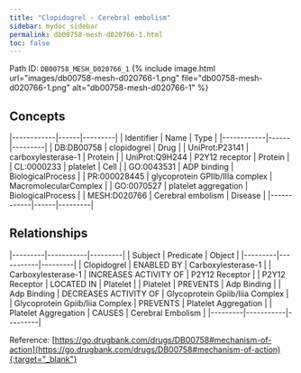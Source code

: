 ```yaml
---
title: "Clopidogrel - Cerebral embolism"
sidebar: mydoc_sidebar
permalink: db00758-mesh-d020766-1.html
toc: false 
---
```



Path ID: `DB00758_MESH_D020766_1`
{% include image.html url="images/db00758-mesh-d020766-1.png" file="db00758-mesh-d020766-1.png" alt="db00758-mesh-d020766-1" %}

## Concepts

|------------|------|---------|
| Identifier | Name | Type    |
|------------|------|---------|
| DB:DB00758 | clopidogrel | Drug |
| UniProt:P23141 | carboxylesterase-1 | Protein |
| UniProt:Q9H244 | P2Y12 receptor | Protein |
| CL:0000233 | platelet | Cell |
| GO:0043531 | ADP binding | BiologicalProcess |
| PR:000028445 | glycoprotein GPIIb/IIIa complex | MacromolecularComplex |
| GO:0070527 | platelet aggregation | BiologicalProcess |
| MESH:D020766 | Cerebral embolism | Disease |
|------------|------|---------|

## Relationships

|---------|-----------|---------|
| Subject | Predicate | Object  |
|---------|-----------|---------|
| Clopidogrel | ENABLED BY | Carboxylesterase-1 |
| Carboxylesterase-1 | INCREASES ACTIVITY OF | P2Y12 Receptor |
| P2Y12 Receptor | LOCATED IN | Platelet |
| Platelet | PREVENTS | Adp Binding |
| Adp Binding | DECREASES ACTIVITY OF | Glycoprotein Gpiib/Iiia Complex |
| Glycoprotein Gpiib/Iiia Complex | PREVENTS | Platelet Aggregation |
| Platelet Aggregation | CAUSES | Cerebral Embolism |
|---------|-----------|---------|

Reference: [https://go.drugbank.com/drugs/DB00758#mechanism-of-action](https://go.drugbank.com/drugs/DB00758#mechanism-of-action){:target="_blank"}
